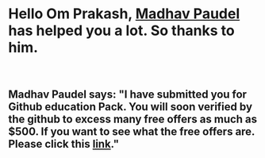 
<h1>Hello Om Prakash, <a href="http://poudelmadhav.com.np">Madhav Paudel</a> has helped you a lot. So thanks to him.</h1><br />
<h2><b>Madhav Paudel</b> says: "I have submitted you for Github education Pack. You will soon verified by the github to excess many free offers as much as $500. If you want to see what the free offers are. Please click this <a href="https://education.github.com/pack">link</a>."</h2>

